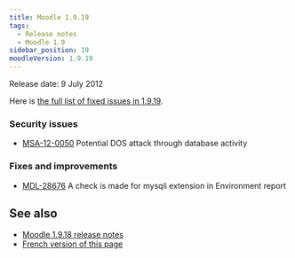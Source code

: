 ```yaml
---
title: Moodle 1.9.19
tags:
  - Release notes
  - Moodle 1.9
sidebar_position: 19
moodleVersion: 1.9.19
---
```


Release date: 9 July 2012

Here is [the full list of fixed issues in 1.9.19](http://tracker.moodle.org/secure/IssueNavigator!executeAdvanced.jspa?jqlQuery=project+%3D+mdl+AND+resolution+%3D+fixed+AND+fixVersion+in+%28%221.9.19%22%29+ORDER+BY+priority+DESC&runQuery=true&clear=true).

### Security issues

- [MSA-12-0050](http://moodle.org/mod/forum/discuss.php?d=207156) Potential DOS attack through database activity

### Fixes and improvements

- [MDL-28676](https://tracker.moodle.org/browse/MDL-28676) A check is made for mysqli extension in Environment report

## See also

- [Moodle 1.9.18 release notes](/general/releases/1.9/1.9.18)
- [French version of this page](https://docs.moodle.org/19/fr/Notes_de_mise_à_jour_de_Moodle_1.9.19)
